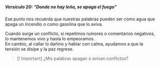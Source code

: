 ##### Versículo 20: “Donde no hay leña, se apaga el fuego”
Ese punto nos recuerda que nuestras palabras pueden ser como agua que apaga un incendio o como gasolina que lo aviva.  

Cuando surge un conflicto, si repetimos rumores o comentarios negativos, lo mantenemos vivo y hasta lo empeoramos.  
En cambio, al callar lo dañino y hablar con calma, ayudamos a que la tensión se disipe y la paz regrese.  
  
>[! Important]
>¿Mis palabras apagan o avivan conflictos?